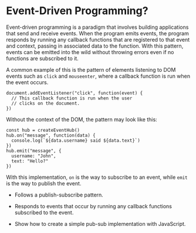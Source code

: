 # Event-Driven Programming?

Event-driven programming is a paradigm that involves building applications that send and receive events. When the program emits events, the program responds by running any callback functions that are registered to that event and context, passing in associated data to the function. With this pattern, events can be emitted into the wild without throwing errors even if no functions are subscribed to it.

A common example of this is the pattern of elements listening to DOM events such as ```click``` and ```mouseenter```, where a callback function is run when the event occurs.

```
document.addEventListener("click", function(event) {
  // This callback function is run when the user
  // clicks on the document.
})
```

Without the context of the DOM, the pattern may look like this:

```
const hub = createEventHub()
hub.on("message", function(data) {
  console.log(`${data.username} said ${data.text}`)
})
hub.emit("message", {
  username: "John",
  text: "Hello?"
})
```

With this implementation, ```on``` is the way to subscribe to an event, while ```emit``` is the way to publish the event.

- Follows a publish-subscribe pattern.

- Responds to events that occur by running any callback functions subscribed to the event.

- Show how to create a simple pub-sub implementation with JavaScript.